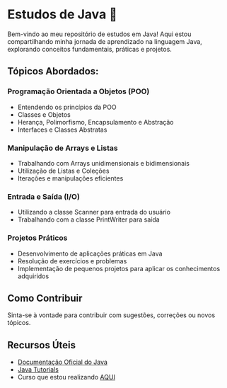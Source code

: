 # Estudos de Java 🚀

Bem-vindo ao meu repositório de estudos em Java! Aqui estou compartilhando minha jornada de aprendizado na linguagem Java, explorando conceitos fundamentais, práticas e projetos.

## Tópicos Abordados:

### Programação Orientada a Objetos (POO)
- Entendendo os princípios da POO
- Classes e Objetos
- Herança, Polimorfismo, Encapsulamento e Abstração
- Interfaces e Classes Abstratas

### Manipulação de Arrays e Listas
- Trabalhando com Arrays unidimensionais e bidimensionais
- Utilização de Listas e Coleções
- Iterações e manipulações eficientes

### Entrada e Saída (I/O)
- Utilizando a classe Scanner para entrada do usuário
- Trabalhando com a classe PrintWriter para saída

### Projetos Práticos
- Desenvolvimento de aplicações práticas em Java
- Resolução de exercícios e problemas
- Implementação de pequenos projetos para aplicar os conhecimentos adquiridos

## Como Contribuir
Sinta-se à vontade para contribuir com sugestões, correções ou novos tópicos.

## Recursos Úteis
- [Documentação Oficial do Java](https://docs.oracle.com/en/java/)
- [Java Tutorials](https://docs.oracle.com/javase/tutorial/)
- Curso que estou realizando [AQUI](https://www.udemy.com/course/java-curso-completo/)

